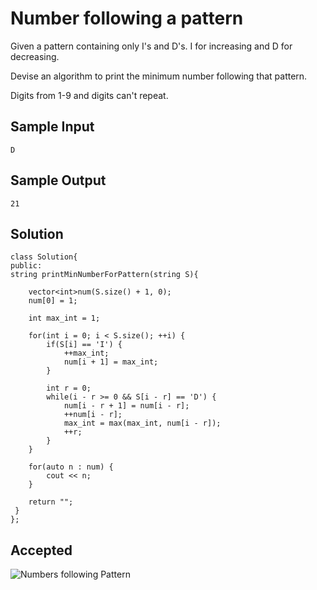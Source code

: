 
# Number following a pattern

Given a pattern containing only I's and D's. I for increasing and D for decreasing.

Devise an algorithm to print the minimum number following that pattern.

Digits from 1-9 and digits can't repeat.
## Sample Input
   	D

## Sample Output
	21

    

## Solution
    class Solution{   
	public:
    string printMinNumberForPattern(string S){

        vector<int>num(S.size() + 1, 0);
        num[0] = 1;

        int max_int = 1;

        for(int i = 0; i < S.size(); ++i) {
            if(S[i] == 'I') {
                ++max_int;
                num[i + 1] = max_int;
            }

            int r = 0;
            while(i - r >= 0 && S[i - r] == 'D') {
                num[i - r + 1] = num[i - r];
                ++num[i - r];
                max_int = max(max_int, num[i - r]);
                ++r;
            }
        }

        for(auto n : num) {
            cout << n;
        }

        return "";
   	 }
	};


 

 




## Accepted
![Numbers following Pattern](https://user-images.githubusercontent.com/72194471/210835494-55aff87d-c594-441b-94a2-9981947e1b28.PNG)
